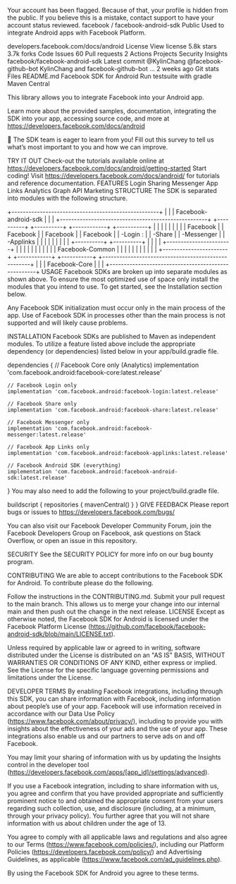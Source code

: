 
Your account has been flagged.
Because of that, your profile is hidden from the public. If you believe this is a mistake, contact support to have your account status reviewed.
facebook
/
facebook-android-sdk
Public
Used to integrate Android apps with Facebook Platform.

developers.facebook.com/docs/android
License
 View license
 5.8k stars  3.7k forks
Code
Issues
60
Pull requests
2
Actions
Projects
Security
Insights
facebook/facebook-android-sdk
Latest commit
@KylinChang
@facebook-github-bot
KylinChang and facebook-github-bot
…
2 weeks ago
Git stats
Files
README.md
Facebook SDK for Android
Run testsuite with gradle Maven Central

This library allows you to integrate Facebook into your Android app.

Learn more about the provided samples, documentation, integrating the SDK into your app, accessing source code, and more at https://developers.facebook.com/docs/android

👋 The SDK team is eager to learn from you! Fill out this survey to tell us what’s most important to you and how we can improve.

TRY IT OUT
Check-out the tutorials available online at https://developers.facebook.com/docs/android/getting-started
Start coding! Visit https://developers.facebook.com/docs/android/ for tutorials and reference documentation.
FEATURES
Login
Sharing
Messenger
App Links
Analytics
Graph API
Marketing
STRUCTURE
The SDK is separated into modules with the following structure.

+----------------------------------------------------+
|                                                    |
| Facebook-android-sdk                               |
|                                                    |
+----------------------------------------------------+
+----------+ +----------+ +------------+ +-----------+
|          | |          | |            | |           |
| Facebook | | Facebook | | Facebook   | | Facebook  |
| -Login : | | -Share   | | -Messenger | | -Applinks |
|          | |          | |            | |           |
+----------+ +----------+ |            | |           |
+-----------------------+ |            | |           |
|                       | |            | |           |
| Facebook-Common       | |            | |           |
|                       | |            | |           |
+-----------------------+ +------------+ +-----------+
+----------------------------------------------------+
|                                                    |
| Facebook-Core                                      |
|                                                    |
+----------------------------------------------------+
USAGE
Facebook SDKs are broken up into separate modules as shown above. To ensure the most optimized use of space only install the modules that you intend to use. To get started, see the Installation section below.

Any Facebook SDK initialization must occur only in the main process of the app. Use of Facebook SDK in processes other than the main process is not supported and will likely cause problems.

INSTALLATION
Facebook SDKs are published to Maven as independent modules. To utilize a feature listed above include the appropriate dependency (or dependencies) listed below in your app/build.gradle file.

dependencies {
    // Facebook Core only (Analytics)
    implementation 'com.facebook.android:facebook-core:latest.release'

    // Facebook Login only
    implementation 'com.facebook.android:facebook-login:latest.release'

    // Facebook Share only
    implementation 'com.facebook.android:facebook-share:latest.release'

    // Facebook Messenger only
    implementation 'com.facebook.android:facebook-messenger:latest.release'

    // Facebook App Links only
    implementation 'com.facebook.android:facebook-applinks:latest.release'

    // Facebook Android SDK (everything)
    implementation 'com.facebook.android:facebook-android-sdk:latest.release'
}
You may also need to add the following to your project/build.gradle file.

buildscript {
    repositories {
        mavenCentral()
    }
}
GIVE FEEDBACK
Please report bugs or issues to https://developers.facebook.com/bugs/

You can also visit our Facebook Developer Community Forum, join the Facebook Developers Group on Facebook, ask questions on Stack Overflow, or open an issue in this repository.

SECURITY
See the SECURITY POLICY for more info on our bug bounty program.

CONTRIBUTING
We are able to accept contributions to the Facebook SDK for Android. To contribute please do the following.

Follow the instructions in the CONTRIBUTING.md.
Submit your pull request to the main branch. This allows us to merge your change into our internal main and then push out the change in the next release.
LICENSE
Except as otherwise noted, the Facebook SDK for Android is licensed under the Facebook Platform License (https://github.com/facebook/facebook-android-sdk/blob/main/LICENSE.txt).

Unless required by applicable law or agreed to in writing, software distributed under the License is distributed on an "AS IS" BASIS, WITHOUT WARRANTIES OR CONDITIONS OF ANY KIND, either express or implied. See the License for the specific language governing permissions and limitations under the License.

DEVELOPER TERMS
By enabling Facebook integrations, including through this SDK, you can share information with Facebook, including information about people’s use of your app. Facebook will use information received in accordance with our Data Use Policy (https://www.facebook.com/about/privacy/), including to provide you with insights about the effectiveness of your ads and the use of your app. These integrations also enable us and our partners to serve ads on and off Facebook.

You may limit your sharing of information with us by updating the Insights control in the developer tool (https://developers.facebook.com/apps/[app_id]/settings/advanced).

If you use a Facebook integration, including to share information with us, you agree and confirm that you have provided appropriate and sufficiently prominent notice to and obtained the appropriate consent from your users regarding such collection, use, and disclosure (including, at a minimum, through your privacy policy). You further agree that you will not share information with us about children under the age of 13.

You agree to comply with all applicable laws and regulations and also agree to our Terms (https://www.facebook.com/policies/), including our Platform Policies (https://developers.facebook.com/policy/) and Advertising Guidelines, as applicable (https://www.facebook.com/ad_guidelines.php).

By using the Facebook SDK for Android you agree to these terms.
